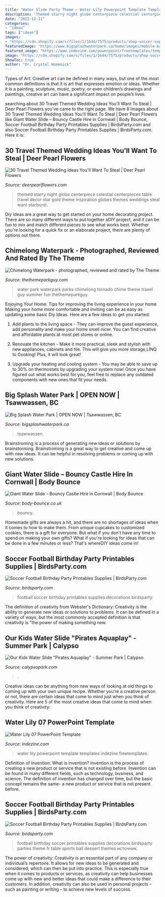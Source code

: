 ```yaml
---
title: "Water Slide Party Theme ~ Water Lily Powerpoint Template Templates Indezine Freetemplates"
description: "Themed starry night globe centerpiece celestial centerpieces table travel decor star gold theme inspiration globes themes weddings steal want starburst"
date: "2022-12-11"
categories:
- "ideas"
tags: ["ideas"]
images:
- "https://cdn.shopify.com/s/files/1/1644/7575/products/shop-soccer-supplies-football-party-printables6_1024x1024.jpg?v=1481203872"
featuredImage: "https://www.bigsplashwaterpark.ca/home/images/mobile-banner-2.jpg"
featured_image: "https://www.indezine.com/powerpoint/freetemplates/templates/t_ind_2189a.jpg"
image: "https://cdn.shopify.com/s/files/1/1644/7575/products/shop-soccer-supplies-football-party-printables6_1024x1024.jpg?v=1481203872"
ShowToc: true
author: "Dr. Crystel Homenick"
---
```



Types of Art:
Creative art can be defined in many ways, but one of the most common definitions is that it is art that expresses emotion or ideas. Whether it is a painting, sculpture, music, poetry, or even children’s drawings and paintings, creative art can have a significant impact on people’s lives.

	

		
searching about 30 Travel Themed Wedding Ideas You&#039;ll Want To Steal | Deer Pearl Flowers you've came to the right page. We have 8 Images about 30 Travel Themed Wedding Ideas You&#039;ll Want To Steal | Deer Pearl Flowers like Giant Water Slide – Bouncy Castle Hire in Cornwall | Body Bounce, Soccer Football Birthday Party Printables Supplies | BirdsParty.com and also Soccer Football Birthday Party Printables Supplies | BirdsParty.com. Here it is:
		
    
## 30 Travel Themed Wedding Ideas You&#039;ll Want To Steal | Deer Pearl Flowers

<img loading=lazy src="http://www.deerpearlflowers.com/wp-content/uploads/2015/04/globe-wedding-centerpiece.jpg" onerror="this.onerror=null;this.src='https://tse3.mm.bing.net/th?id=OIP.JNmLNXe_lICY5HHeP6-kEAHaLH&amp;pid=15.1';" alt="30 Travel Themed Wedding Ideas You&#039;ll Want To Steal | Deer Pearl Flowers">

_Source: deerpearlflowers.com_

>themed starry night globe centerpiece celestial centerpieces table travel decor star gold theme inspiration globes themes weddings steal want starburst. 

	

Diy ideas are a great way to get started on your home decorating project. There are so many different ways to put together aDIY project, and it can be fun to mix and match different pieces to see what works best. Whether you're looking for a quick fix or an elaborate project, there are plenty of options out there.

    
## Chimelong Waterpark - Photographed, Reviewed And Rated By The Theme

<img loading=lazy src="http://www.thethemeparkguy.com/park/chime-long-waterpark/chime-long-waterpark-4-big.jpg" onerror="this.onerror=null;this.src='https://tse2.mm.bing.net/th?id=OIP.wL97QuiF5pjwzNVVDnF8OwHaE8&amp;pid=15.1';" alt="Chimelong Waterpark - photographed, reviewed and rated by The Theme">

_Source: thethemeparkguy.com_

>water park waterpark parks chimelong tornado chime theme travel guy summer fun thethemeparkguy. 

	

Enjoying Your Home: Tips for improving the living experience in your home
Making your home more comfortable and inviting can be as easy as updating some basic Diy Ideas. Here are a few ideas to get you started:
1. Add plants to the living space - They can improve the guest experience, add personality and make your home smell nicer. You can find creative and affordable plants at most pet stores or online.

2. Renovate the kitchen - Make it more practical, sleek and stylish with new appliances, cabinets and tile. This will give you more storage,LINQ to Cooking! Plus, it will look great!

3. Upgrade your heating and cooling system - You may be able to save up to 30% on thermostats by upgrading your system now! Once you have figured out what works best for you, feel free to replace any outdated components with new ones that fit your needs.

    
## Big Splash Water Park | OPEN NOW | Tsawwassen, BC

<img loading=lazy src="https://www.bigsplashwaterpark.ca/home/images/mobile-banner-2.jpg" onerror="this.onerror=null;this.src='https://tse2.mm.bing.net/th?id=OIP.3EudGT9C78owQ70jHla-AwHaJ4&amp;pid=15.1';" alt="Big Splash Water Park | OPEN NOW | Tsawwassen, BC">

_Source: bigsplashwaterpark.ca_

>tsawwassen. 

	

Brainstroming is a process of generating new ideas or solutions by brainstorming. Brainstroming is a great way to get creative and come up with new ideas. It can be helpful in resolving problems or coming up with new solutions.

    
## Giant Water Slide – Bouncy Castle Hire In Cornwall | Body Bounce

<img loading=lazy src="http://www.body-bounce.co.uk/wp-content/uploads/2018/11/20506922_1368098199955163_8136296634562436790_o.jpg" onerror="this.onerror=null;this.src='https://tse2.mm.bing.net/th?id=OIP.NfnC9yWXdCPCvQaNjf0s3wHaFQ&amp;pid=15.1';" alt="Giant Water Slide – Bouncy Castle Hire in Cornwall | Body Bounce">

_Source: body-bounce.co.uk_

>bouncy. 

	

Homemade gifts are always a hit, and there are no shortages of ideas when it comes to how to make them. From unique cupcakes to customized cookies, there is a gift for everyone. But what if you don't have any time to spend on making your own gifts? What if you're looking for ideas that can be done in a few minutes or less? That's whereDIY ideas come in!

    
## Soccer Football Birthday Party Printables Supplies | BirdsParty.com

<img loading=lazy src="https://cdn.shopify.com/s/files/1/1644/7575/products/shop-soccer-supplies-football-party-printables6_1024x1024.jpg?v=1481203872" onerror="this.onerror=null;this.src='https://tse2.mm.bing.net/th?id=OIP.4RfZvrQ7u-RbOsVxQG0kNgHaKM&amp;pid=15.1';" alt="Soccer Football Birthday Party Printables Supplies | BirdsParty.com">

_Source: birdsparty.com_

>football soccer birthday printables supplies decorations birdsparty. 

	

The definition of creativity from Webster's Dictionary:
Creativity is the ability to generate new ideas or solutions to problems. It can be defined in a variety of ways, but the most commonly accepted definition is that creativity is "the power of making something new.

    
## Our Kids Water Slide &quot;Pirates Aquaplay&quot; - Summer Park | Calypso

<img loading=lazy src="https://gcv-static.azureedge.net/media/1057/p1040237-2.jpg" onerror="this.onerror=null;this.src='https://tse4.mm.bing.net/th?id=OIP.uf0R3vp8NGbySH13pscYxQHaFj&amp;pid=15.1';" alt="Our Kids Water Slide &quot;Pirates Aquaplay&quot; - Summer Park | Calypso">

_Source: calypsopark.com_

>. 

	

Creative ideas can be anything from new ways of looking at old things to coming up with your own unique recipe. Whether you're a creative person or not, there are certain ideas that come to mind just when you think of creativity. Here are 5 of the most creative ideas that come to mind when you think of creativity: 

    
## Water Lily 07 PowerPoint Template

<img loading=lazy src="https://www.indezine.com/powerpoint/freetemplates/templates/t_ind_2189a.jpg" onerror="this.onerror=null;this.src='https://tse1.mm.bing.net/th?id=OIP.vzTQZXcHpmqhPcFRsgl9SgAAAA&amp;pid=15.1';" alt="Water Lily 07 PowerPoint Template">

_Source: indezine.com_

>water lily powerpoint template templates indezine freetemplates. 

	

Definition of Invention: What is invention?
Invention is the process of creating a new product or service that is not existing before. Invention can be found in many different fields, such as technology, business, and science. The definition of invention has changed over time, but the basic concept remains the same- a new product or service that is not present before.

    
## Soccer Football Birthday Party Printables Supplies | BirdsParty.com

<img loading=lazy src="http://cdn.shopify.com/s/files/1/1644/7575/products/shop-football-soccer-birthday-party-printables-supplies_1024x1024.png?v=1481203872" onerror="this.onerror=null;this.src='https://tse4.mm.bing.net/th?id=OIP.2Q8VxkkoMb-uDtszCy9URAHaJ4&amp;pid=15.1';" alt="Soccer Football Birthday Party Printables Supplies | BirdsParty.com">

_Source: birdsparty.com_

>football birthday soccer printables supplies decorations birdsparty parties theme fr table sports ball dessert themes источник. 

	

The power of creativity:
Creativity is an essential part of any company or individual’s repertoire. It allows for new ideas to be generated and considered, which can then be put into practice. This is especially true when it comes to products or services, as creativity can help businesses come up with new and better ideas that could make a difference to their customers. In addition, creativity can also be used in personal projects – such as painting or writing – to achieve new levels of success.

